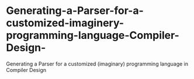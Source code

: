 # Generating-a-Parser-for-a-customized-imaginery-programming-language-Compiler-Design-
Generating a Parser for a customized (imaginary) programming  language in Compiler Design
